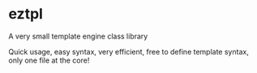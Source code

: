 # eztpl

A very small template engine class library

Quick usage, easy syntax, very efficient, free to define template syntax, only one file at the core!


